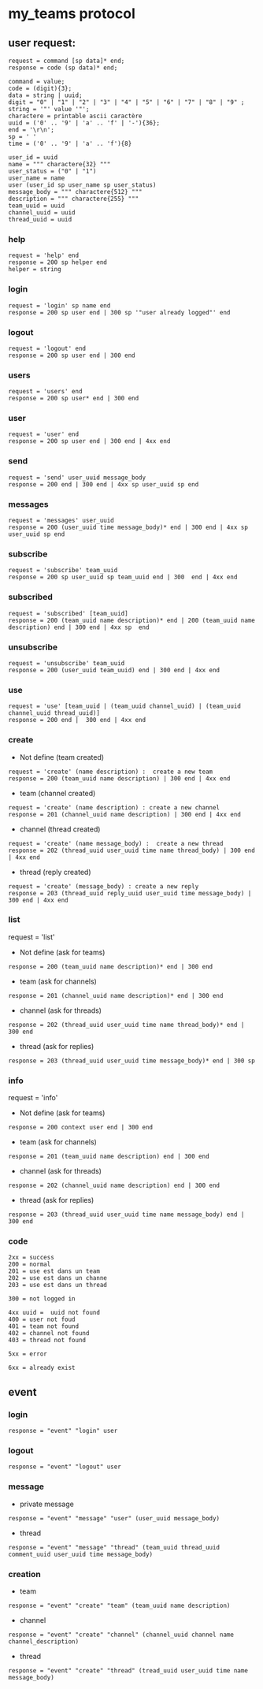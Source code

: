 # my_teams protocol
## user request:

```
request = command [sp data]* end;
response = code (sp data)* end;
```

```
command = value;
code = (digit){3};
data = string | uuid;
digit = "0" | "1" | "2" | "3" | "4" | "5" | "6" | "7" | "8" | "9" ;
string = '"' value '"';
charactere = printable ascii caractère
uuid = ('0' .. '9' | 'a' .. 'f' | '-'){36};
end = '\r\n';
sp = ' '
time = ('0' .. '9' | 'a' .. 'f'){8}

user_id = uuid
name = """ charactere{32} """
user_status = ("0" | "1")
user_name = name
user (user_id sp user_name sp user_status)
message_body = """ charactere{512} """
description = """ charactere{255} """
team_uuid = uuid
channel_uuid = uuid
thread_uuid = uuid
```

### help
```
request = 'help' end
response = 200 sp helper end
helper = string
```

### login
```
request = 'login' sp name end
response = 200 sp user end | 300 sp '"user already logged"' end
```

### logout
```
request = 'logout' end
response = 200 sp user end | 300 end
```

### users
```
request = 'users' end
response = 200 sp user* end | 300 end
```

### user
```
request = 'user' end
response = 200 sp user end | 300 end | 4xx end
```

### send
```
request = 'send' user_uuid message_body
response = 200 end | 300 end | 4xx sp user_uuid sp end 
```

### messages
```
request = 'messages' user_uuid
response = 200 (user_uuid time message_body)* end | 300 end | 4xx sp user_uuid sp end
```

### subscribe
```
request = 'subscribe' team_uuid
response = 200 sp user_uuid sp team_uuid end | 300  end | 4xx end
```

### subscribed
```
request = 'subscribed' [team_uuid]
response = 200 (team_uuid name description)* end | 200 (team_uuid name description) end | 300 end | 4xx sp  end
```

### unsubscribe
```
request = 'unsubscribe' team_uuid
response = 200 (user_uuid team_uuid) end | 300 end | 4xx end
```

### use 
```
request = 'use' [team_uuid | (team_uuid channel_uuid) | (team_uuid channel_uuid thread_uuid)]
response = 200 end |  300 end | 4xx end
```

### create
- Not define (team created)
```
request = 'create' (name description) :  create a new team
response = 200 (team_uuid name description) | 300 end | 4xx end
```
- team (channel created)
```
request = 'create' (name description) : create a new channel
response = 201 (channel_uuid name description) | 300 end | 4xx end
```
- channel (thread created)
```
request = 'create' (name message_body) :  create a new thread
response = 202 (thread_uuid user_uuid time name thread_body) | 300 end | 4xx end
```
- thread (reply created)
```
request = 'create' (message_body) : create a new reply
response = 203 (thread_uuid reply_uuid user_uuid time message_body) | 300 end | 4xx end
```

### list
request = 'list' 
- Not define (ask for teams)
```
response = 200 (team_uuid name description)* end | 300 end
```
- team (ask for channels)
```
response = 201 (channel_uuid name description)* end | 300 end
```
- channel (ask for threads)
```
response = 202 (thread_uuid user_uuid time name thread_body)* end | 300 end

```
- thread (ask for replies)
```
response = 203 (thread_uuid user_uuid time message_body)* end | 300 sp 
```

### info
request = 'info' 
- Not define (ask for teams)
```
response = 200 context user end | 300 end
```
- team (ask for channels)
```
response = 201 (team_uuid name description) end | 300 end
```

- channel (ask for threads)
```
response = 202 (channel_uuid name description) end | 300 end
```

- thread (ask for replies)
```
response = 203 (thread_uuid user_uuid time name message_body) end | 300 end
```

### code
```
2xx = success
200 = normal
201 = use est dans un team
202 = use est dans un channe
203 = use est dans un thread

300 = not logged in

4xx uuid =  uuid not found
400 = user not foud
401 = team not found
402 = channel not found
403 = thread not found

5xx = error

6xx = already exist

```

## event

### login
```
response = "event" "login" user
```
### logout
```
response = "event" "logout" user
```

### message
- private message
```
response = "event" "message" "user" (user_uuid message_body)
```
- thread 
```
response = "event" "message" "thread" (team_uuid thread_uuid comment_uuid user_uuid time message_body)
```

### creation
- team
```
response = "event" "create" "team" (team_uuid name description)
```

- channel
```
response = "event" "create" "channel" (channel_uuid channel name channel_description)
```

- thread
```
response = "event" "create" "thread" (tread_uuid user_uuid time name message_body)
```

